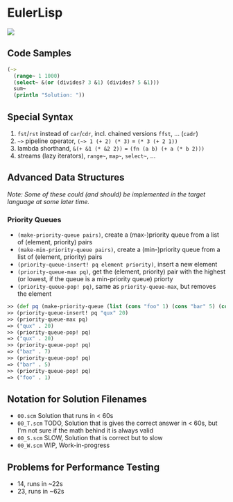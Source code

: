# EulerLisp

![](https://projecteuler.net/profile/leonrische.png)

## Code Samples

``` clojure
(~>
  (range~ 1 1000)
  (select~ &(or (divides? 3 &1) (divides? 5 &1)))
  sum~
  (println "Solution: "))
```
## Special Syntax

1. `fst`/`rst` instead of `car`/`cdr`, incl. chained versions `ffst`, ... (`cadr`)
2. `~>` pipeline operator, `(~> 1 (+ 2) (* 3)` = `(* 3 (+ 2 1))`
3. lambda shorthand, `&(+ &1 (* &2 2))` = `(fn (a b) (+ a (* b 2)))`
4. streams (lazy iterators), `range~`, `map~`, `select~`, ...

## Advanced Data Structures

_Note: Some of these could (and should) be implemented in the target language
at some later time._

### Priority Queues

* `(make-priority-queue pairs)`, create a (max-)priority queue from a list of
   (element, priority) pairs
* `(make-min-priority-queue pairs)`, create a (min-)priority queue from a list of
   (element, priority) pairs
* `(priority-queue-insert! pq element priority)`, insert a new element
* `(priority-queue-max pq)`, get the (element, priority) pair with the highest
   (or lowest, if the queue is a min-priority queue) priorty
* `(priority-queue-pop! pq)`, same as `priority-queue-max`, but removes the element

``` clojure
>> (def pq (make-priority-queue (list (cons "foo" 1) (cons "bar" 5) (cons "baz" 7))))
>> (priority-queue-insert! pq "qux" 20)
>> (priority-queue-max pq)
=> ("qux" . 20)
>> (priority-queue-pop! pq)
=> ("qux" . 20)
>> (priority-queue-pop! pq)
=> ("baz" . 7)
>> (priority-queue-pop! pq)
=> ("bar" . 5)
>> (priority-queue-pop! pq)
=> ("foo" . 1)
```

## Notation for Solution Filenames

* `00.scm` Solution that runs in < 60s
* `00_T.scm` TODO, Solution that is gives the correct answer in < 60s,
  but I'm not sure if the math behind it is always valid
* `00_S.scm` SLOW, Solution that is correct but to slow
* `00_W.scm` WIP, Work-in-progress

## Problems for Performance Testing

* 14, runs in ~22s
* 23, runs in ~62s

